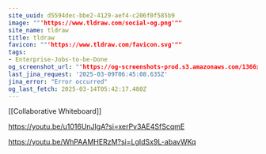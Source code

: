 ```yaml
---
site_uuid: d5594dec-bbe2-4129-aef4-c206f0f585b9
image: ""'https://www.tldraw.com/social-og.png'""
site_name: tldraw
title: tldraw
favicon: ""'https://www.tldraw.com/favicon.svg'""
tags:
- Enterprise-Jobs-to-be-Done
og_screenshot_url: ""https://og-screenshots-prod.s3.amazonaws.com/1366x768/80/false/48b5d8aa79163370e2f0cf86789d565da602636dbd1a2d1caca5ef04e0b26d44.jpeg""
last_jina_request: '2025-03-09T06:45:08.635Z'
jina_error: "Error occurred"
og_last_fetch: 2025-03-14T05:42:17.480Z
---
```

[[Collaborative Whiteboard]]


https://youtu.be/u1016UnJIgA?si=xerPv3AE4SfScqmE

https://youtu.be/WhPAAMHERzM?si=LgIdSx9L-abavWKq
